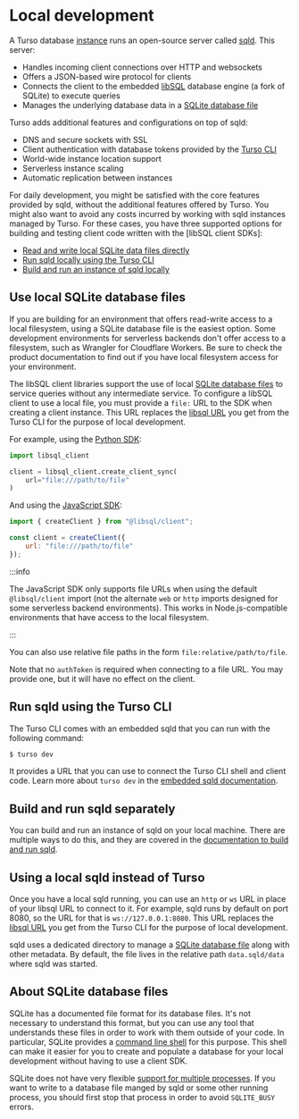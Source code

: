 # Local development

A Turso database [instance] runs an open-source server called [sqld]. This
server:

- Handles incoming client connections over HTTP and websockets
- Offers a JSON-based wire protocol for clients
- Connects the client to the embedded [libSQL] database engine (a fork of
  SQLite) to execute queries
- Manages the underlying database data in a [SQLite database
  file](#about-sqlite-database-files)

Turso adds additional features and configurations on top of sqld:

- DNS and secure sockets with SSL
- Client authentication with database tokens provided by the [Turso CLI]
- World-wide instance location support
- Serverless instance scaling
- Automatic replication between instances

For daily development, you might be satisfied with the core features provided by
sqld, without the additional features offered by Turso. You might also want to
avoid any costs incurred by working with sqld instances managed by Turso. For
these cases, you have three supported options for building and testing client
code written with the [libSQL client SDKs]:

- [Read and write local SQLite data files directly](#use-local-sqlite-database-files)
- [Run sqld locally using the Turso CLI](#run-sqld-using-the-turso-cli)
- [Build and run an instance of sqld locally](#build-and-run-sqld-separately)

## Use local SQLite database files

If you are building for an environment that offers read-write access to a local
filesystem, using a SQLite database file is the easiest option. Some development
environments for serverless backends don't offer access to a filesystem, such as
Wrangler for Cloudflare Workers. Be sure to check the product documentation to
find out if you have local filesystem access for your environment.

The libSQL client libraries support the use of local [SQLite database
files](#about-sqlite-database-files) to service queries without any intermediate
service. To configure a libSQL client to use a local file, you must provide a
`file:` URL to the SDK when creating a client instance. This URL replaces the
[libsql URL] you get from the Turso CLI for the purpose of local development.

For example, using the [Python SDK]:

```py
import libsql_client

client = libsql_client.create_client_sync(
    url="file:///path/to/file"
)
```

And using the [JavaScript SDK]:

```js
import { createClient } from "@libsql/client";

const client = createClient({
    url: "file:///path/to/file"
});
```

:::info

The JavaScript SDK only supports file URLs when using the default
`@libsql/client` import (not the alternate `web` or `http` imports designed for
some serverless backend environments). This works in Node.js-compatible
environments that have access to the local filesystem.

:::

You can also use relative file paths in the form `file:relative/path/to/file`.

Note that no `authToken` is required when connecting to a file URL. You may
provide one, but it will have no effect on the client.

## Run sqld using the Turso CLI

The Turso CLI comes with an embedded sqld that you can run with the following
command:

```bash
$ turso dev
```

It provides a URL that you can use to connect the Turso CLI shell and client
code. Learn more about `turso dev` in the [embedded sqld documentation].

## Build and run sqld separately

You can build and run an instance of sqld on your local machine. There are
multiple ways to do this, and they are covered in the [documentation to build
and run sqld].

## Using a local sqld instead of Turso

Once you have a local sqld running, you can use an `http` or `ws` URL in place
of your libsql URL to connect to it. For example, sqld runs by default on port
8080, so the URL for that is `ws://127.0.0.1:8080`. This URL replaces the
[libsql URL] you get from the Turso CLI for the purpose of local development.

sqld uses a dedicated directory to manage a [SQLite database
file](#about-sqlite-database-files) along with other metadata. By default, the
file lives in the relative path `data.sqld/data` where sqld was started.

## About SQLite database files

SQLite has a documented file format for its database files. It's not necessary
to understand this format, but you can use any tool that understands these files
in order to work with them outside of your code. In particular, SQLite provides
a [command line shell] for this purpose. This shell can make it easier for you
to create and populate a database for your local development without having to
use a client SDK.

SQLite does not have very flexible [support for multiple processes]. If you want
to write to a database file manged by sqld or some other running process, you
should first stop that process in order to avoid `SQLITE_BUSY` errors.


[instance]: /concepts#instance
[sqld]: https://github.com/libsql/sqld
[libSQL]: https://github.com/libsql/libsql
[Turso CLI]: /reference/turso-cli
[embedded sqld documentation]: /reference/turso-cli#embedded-sqld
[client SDKs]: /reference/client-access
[libsql URL]: /reference/libsql-urls
[Python SDK]: /reference/client-access/python-sdk
[JavaScript SDK]: /reference/client-access/javascript-typescript-sdk
[documentation to build and run sqld]: https://github.com/libsql/sqld/blob/main/docs/BUILD-RUN.md
[documented file format]: https://www.sqlite.org/fileformat.html
[command line shell]: https://www.sqlite.org/cli.html
[support for multiple processes]: https://sqlite.org/faq.html#q5

